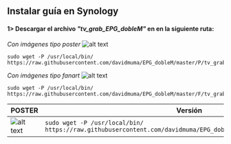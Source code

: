 ## <b>Instalar guía en Synology </B>
#### 1> Descargar el archivo <i>"tv_grab_EPG_dobleM"</i> en en la siguiente ruta:
<i>Con imágenes tipo poster </i> ![alt text](https://raw.githubusercontent.com/davidmuma/EPG_dobleM/master/Varios/poster.jpg)
```
sudo wget -P /usr/local/bin/ https://raw.githubusercontent.com/davidmuma/EPG_dobleM/master/P/tv_grab_EPG_dobleM
```
<i>Con imágenes tipo fanart </i> ![alt text](https://raw.githubusercontent.com/davidmuma/EPG_dobleM/master/Varios/fanart.jpg)
```
sudo wget -P /usr/local/bin/ https://raw.githubusercontent.com/davidmuma/EPG_dobleM/master/F/tv_grab_EPG_dobleM
```


| POSTER | Versión |
| -	| - |
| ![alt text](https://raw.githubusercontent.com/davidmuma/EPG_dobleM/master/Varios/poster.jpg) | ```sudo wget -P /usr/local/bin/ https://raw.githubusercontent.com/davidmuma/EPG_dobleM/master/P/tv_grab_EPG_dobleM ```|
